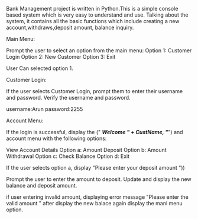 Bank Management project is written in Python.This is a simple console based system which is very easy to understand and use. Talking about the system, it contains all the basic functions which include creating a new account,withdraws,deposit amount, balance inquiry.

Main Menu:

Prompt the user to select an option from the main menu:
Option 1: Customer Login
Option 2: New Customer
Option 3: Exit

User Can selected option 1.

Customer Login:

If the user selects Customer Login, prompt them to enter their username and password.
Verify the username and password.


username:Arun
password:2255

Account Menu:

If the login is successful, display the (" *****Welcome  " + CustName, "*****") and account menu with the following options:

 View Account Details
Option a: Amount Deposit
Option b: Amount Withdrawal
Option c: Check Balance
Option d: Exit

If the user selects option a,
display "Please enter your deposit amount "))

Prompt the user to enter the amount to deposit.
Update and display the new balance and deposit amount.

if user entering invalid amount, displaying error message "Please enter the valid amount "
after display the new balace again display the mani menu option.





